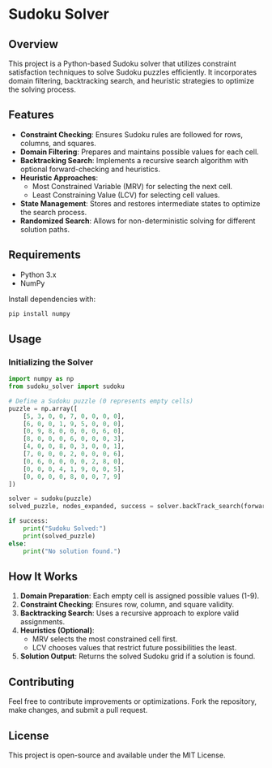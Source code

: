 # Sudoku Solver

## Overview
This project is a Python-based Sudoku solver that utilizes constraint satisfaction techniques to solve Sudoku puzzles efficiently. It incorporates domain filtering, backtracking search, and heuristic strategies to optimize the solving process.

## Features
- **Constraint Checking**: Ensures Sudoku rules are followed for rows, columns, and squares.
- **Domain Filtering**: Prepares and maintains possible values for each cell.
- **Backtracking Search**: Implements a recursive search algorithm with optional forward-checking and heuristics.
- **Heuristic Approaches**:
  - Most Constrained Variable (MRV) for selecting the next cell.
  - Least Constraining Value (LCV) for selecting cell values.
- **State Management**: Stores and restores intermediate states to optimize the search process.
- **Randomized Search**: Allows for non-deterministic solving for different solution paths.

## Requirements
- Python 3.x
- NumPy

Install dependencies with:
```sh
pip install numpy
```

## Usage
### Initializing the Solver
```python
import numpy as np
from sudoku_solver import sudoku

# Define a Sudoku puzzle (0 represents empty cells)
puzzle = np.array([
    [5, 3, 0, 0, 7, 0, 0, 0, 0],
    [6, 0, 0, 1, 9, 5, 0, 0, 0],
    [0, 9, 8, 0, 0, 0, 0, 6, 0],
    [8, 0, 0, 0, 6, 0, 0, 0, 3],
    [4, 0, 0, 8, 0, 3, 0, 0, 1],
    [7, 0, 0, 0, 2, 0, 0, 0, 6],
    [0, 6, 0, 0, 0, 0, 2, 8, 0],
    [0, 0, 0, 4, 1, 9, 0, 0, 5],
    [0, 0, 0, 0, 8, 0, 0, 7, 9]
])

solver = sudoku(puzzle)
solved_puzzle, nodes_expanded, success = solver.backTrack_search(forward_checking=True, heuristic=True)

if success:
    print("Sudoku Solved:")
    print(solved_puzzle)
else:
    print("No solution found.")
```

## How It Works
1. **Domain Preparation**: Each empty cell is assigned possible values (1-9).
2. **Constraint Checking**: Ensures row, column, and square validity.
3. **Backtracking Search**: Uses a recursive approach to explore valid assignments.
4. **Heuristics (Optional)**:
   - MRV selects the most constrained cell first.
   - LCV chooses values that restrict future possibilities the least.
5. **Solution Output**: Returns the solved Sudoku grid if a solution is found.

## Contributing
Feel free to contribute improvements or optimizations. Fork the repository, make changes, and submit a pull request.

## License
This project is open-source and available under the MIT License.

